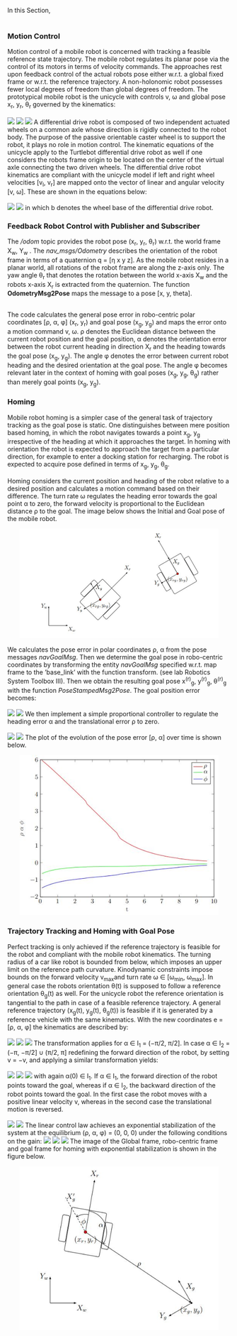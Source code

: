 In this Section, <br /><br />

<h3>Motion Control</h3>
Motion control of a mobile robot is concerned with tracking a feasible reference state
trajectory. The mobile robot regulates its planar pose via the control of its motors in
terms of velocity commands. The approaches rest upon feedback control of the actual
robots pose either w.r.t. a global fixed frame or w.r.t. the reference trajectory. A non-holonomic
robot possesses fewer local degrees of freedom than global degrees of freedom. The prototypical
mobile robot is the unicycle with controls v, ω and global pose x<sub>r</sub>, y<sub>r</sub>, θ<sub>r</sub> governed by the 
kinematics:<br /><br />
<img src="https://render.githubusercontent.com/render/math?math={x'}_r =  vcos(\theta_r)">
<img src="https://render.githubusercontent.com/render/math?math={y'}_r =  vsin(\theta_r)">
<img src="https://render.githubusercontent.com/render/math?math={\theta'} =  \omega">
A differential drive robot is composed of two independent actuated wheels on a common
axle whose direction is rigidly connected to the robot body. The purpose of the passive orientable
caster wheel is to support the robot, it plays no role in motion control. The kinematic equations 
of the unicycle apply to the Turtlebot differential drive robot as well if one considers the 
robots frame origin to be located on the center of the virtual axle connecting the two driven wheels.
The differential drive robot kinematics are compliant with the unicycle model if left and right wheel
velocities [v<sub>l</sub>, v<sub>r</sub>] are mapped onto the vector of linear and angular velocity
[v, ω]. These are shown in the equations below:<br/><br/>
<img src="https://render.githubusercontent.com/render/math?math=v = \frac{v_r - (-v_l)}{2}">
<img src="https://render.githubusercontent.com/render/math?math=\omega = \frac{v_r - v_l}{b}">
in which b denotes the wheel base of the differential drive robot.



<h3>Feedback Robot Control with Publisher and Subscriber</h3>
The <i>/odom</i> topic provides the robot pose (x<sub>r</sub>, y<sub>r</sub>, θ<sub>r</sub>) w.r.t. 
the world frame X<sub>w</sub>, Y<sub>w</sub> . The <i>nav_msgs/Odometry</i> describes the 
orientation of the robot frame in terms of a quaternion q = [&eta; x y z]. As the mobile robot 
resides in a planar world, all rotations of the robot frame are along the z-axis only. The yaw angle 
θ<sub>r</sub> that denotes the rotation between the world x-axis X<sub>w</sub> and the robots x-axis
X<sub>r</sub> is extracted from the quaternion. The function <b>OdometryMsg2Pose</b> maps the 
message to a pose [x, y, theta].<br/><br/>

The code calculates the general pose error in robo-centric polar coordinates [ρ, α, φ] 
(x<sub>r</sub>, y<sub>r</sub>) and goal pose (x<sub>g</sub>, y<sub>g</sub>) and maps the error onto 
a motion command v, ω. ρ denotes the Euclidean distance between the current robot position and the 
goal position, α denotes the orientation error between the robot current heading in direction 
X<sub>r</sub> and the heading towards the goal pose (x<sub>g</sub>, y<sub>g</sub>). The angle φ
denotes the error between current robot heading and the desired orientation at the goal
pose. The angle φ becomes relevant later in the context of homing with goal poses
(x<sub>g</sub>, y<sub>g</sub>, θ<sub>g</sub>) rather than merely goal points (x<sub>g</sub>, y<sub>g</sub>).

<h3>Homing</h3>
Mobile robot homing is a simpler case of the general task of trajectory tracking as the goal pose is
static. One distinguishes between mere position based homing, in which the robot navigates towards a 
point x<sub>g</sub>, y<sub>g</sub> irrespective of the heading at which it approaches the target.
In homing with orientation the robot is expected to approach the target from a particular direction,
for example to enter a docking station for recharging. The robot is expected to acquire pose defined
in terms of x<sub>g</sub>, y<sub>g</sub>, θ<sub>g</sub>.<br/><br/>
Homing considers the current position and heading of the robot relative to a desired position and 
calculates a motion command based on their difference. The turn rate ω regulates the heading error
towards the goal point α to zero, the forward velocity is proportional to the Euclidean distance ρ
to the goal. The image below shows the Initial and Goal pose of the mobile robot.
<p align="center">
  <img src="Figures/Robot Homing.JPG" width="450" title="hover text">
</p>
We calculates the pose error in polar coordinates ρ, α from the pose messages <i>navGoalMsg</i>. 
Then we determine the goal pose in robo-centric coordinates by transforming the entity <i>navGoalMsg</i>
specified w.r.t. map frame to the ’base_link’ with the function transform. (see lab Robotics System Toolbox III).
Then we obtain the resulting goal pose x<sup>(r)</sup><sub>g</sub>, y<sup>(r)</sup><sub>g</sub>, 
θ<sup>(r)</sup><sub>g</sub> with the function <i>PoseStampedMsg2Pose</i>. The goal position error 
becomes:<br/><br/>
<img src="https://render.githubusercontent.com/render/math?math=\rho = \sqrt{{x^{(r)}}^2_g %2B {y^{(r)}}^2_g}">
<img src="https://render.githubusercontent.com/render/math?math=\alpha = \atan2(y^{(r)}_g,x^{(r)}_g)">
We then implement a simple proportional controller to regulate the heading error α and
the translational error ρ to zero.<br/><br/>
<img src="https://render.githubusercontent.com/render/math?math=v = \kappa_\rho \rho">
<img src="https://render.githubusercontent.com/render/math?math=\omega = \kappa_\alpha \alpha">
The plot of the evolution of the pose error [ρ, α] over time is shown below.
<p align="center">
  <img src="Figures/Error_vs_Params.JPG" width="450" title="hover text">
</p>

<h3>Trajectory Tracking and Homing with Goal Pose</h3>
Perfect tracking is only achieved if the reference trajectory is feasible for the robot and compliant
with the mobile robot kinematics. The turning radius of a car like robot is bounded from below, which
imposes an upper limit on the reference path curvature. Kinodynamic constraints impose bounds on the 
forward velocity v<sub>max</sub>and turn rate ω ∈ [ω<sub>min</sub>, ω<sub>max</sub>]. In general case
the robots orientation θ(t) is supposed to follow a reference orientation θ<sub>g</sub>(t) as well. 
For the unicycle robot the reference orientation is tangential to the path in case of a feasible 
reference trajectory. A general reference trajectory (x<sub>g</sub>(t), y<sub>g</sub>(t), θ<sub>g</sub>(t)) 
is feasible if it is generated by a reference vehicle with the same kinematics. With the new coordinates e = [ρ, α, φ] the
kinematics are described by:<br/><br/>
<img src="https://render.githubusercontent.com/render/math?math=\rho' = -vcos\alpha">
<img src="https://render.githubusercontent.com/render/math?math=\alpha' = \frac{vsin\alpha}{\rho}-\omega">
<img src="https://render.githubusercontent.com/render/math?math=\phi' = -\omega">
The transformation applies for α ∈ I<sub>1</sub> = (−π/2, π/2]. In case α ∈ I<sub>2</sub> = (−π, −π/2] ∪
(π/2, π] redefining the forward direction of the robot, by setting v = −v, and applying a similar transformation yields:<br/><br/>
<img src="https://render.githubusercontent.com/render/math?math=\rho' = vcos\alpha">
<img src="https://render.githubusercontent.com/render/math?math=\alpha' = \frac{-vsin\alpha}{\rho}-\omega">
<img src="https://render.githubusercontent.com/render/math?math=\phi' = -\omega">
with again α(0) ∈ I<sub>1</sub>. If α ∈ I<sub>1</sub>, the forward direction of the robot points toward 
the goal, whereas if α ∈ I<sub>2</sub>, the backward direction of the robot points toward the goal. 
In the first case the robot moves with a positive linear velocity v, whereas in the second case the
translational motion is reversed.<br/><br/>
<img src="https://render.githubusercontent.com/render/math?math=v = \kappa_\rho \rho">
<img src="https://render.githubusercontent.com/render/math?math=v = \kappa_\alpha \alpha %2B \kappa_\phi \phi">
The linear control law achieves an exponential stabilization of the system at the equilibrium 
(ρ, α, φ) = (0, 0, 0) under the following conditions on the gain:
<img src="https://render.githubusercontent.com/render/math?math=\kappa_\rho > 0">
<img src="https://render.githubusercontent.com/render/math?math=\kappa_\phi < 0">
<img src="https://render.githubusercontent.com/render/math?math=\kappa_\alpha %2B \kappa_\phi - \kappa_\rho > 0">
The image of the Global frame, robo-centric frame and goal frame for homing with exponential
stabilization is shown in the figure below.
<p align="center">
  <img src="Figures/Robot Homing Goal.JPG" width="450" title="hover text">
</p>